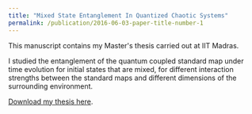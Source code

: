 ```yaml
---
title: "Mixed State Entanglement In Quantized Chaotic Systems"
permalink: /publication/2016-06-03-paper-title-number-1
---
```

This manuscript contains my Master's thesis carried out at IIT Madras.

I studied the entanglement of the quantum coupled standard map under time evolution for initial states that are mixed, for different interaction strengths between the standard maps and different dimensions of the surrounding environment.


[Download my thesis here](https://drive.google.com/file/d/1Shu4J47R_wIqWh6opb5N7-mZth3mWA3c/view).
